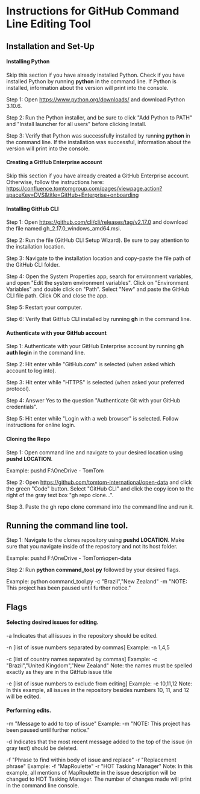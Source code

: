 # Instructions for GitHub Command Line Editing Tool


## Installation and Set-Up


#### Installing Python

Skip this section if you have already installed Python. Check if you have installed Python by running **python** in the command line. If Python is installed, information about the version will print into the console.

Step 1: Open https://www.python.org/downloads/ and download Python 3.10.6.

Step 2: Run the Python installer, and be sure to click "Add Python to PATH" and "Install launcher for all users" before clicking Install.

Step 3: Verify that Python was successfully installed by running **python** in the command line. If the installation was successful, information about the version will print into the console.

#### Creating a GitHub Enterprise account

Skip this section if you have already created a GitHub Enterprise account. Otherwise, follow the instructions here:
https://confluence.tomtomgroup.com/pages/viewpage.action?spaceKey=DVS&title=GitHub+Enterprise+onboarding


#### Installing GitHub CLI

Step 1: Open https://github.com/cli/cli/releases/tag/v2.17.0 and download the file named gh_2.17.0_windows_amd64.msi.

Step 2: Run the file (GitHub CLI Setup Wizard). Be sure to pay attention to the installation location.

Step 3: Navigate to the installation location and copy-paste the file path of the GitHub CLI folder. 

Step 4: Open the System Properties app, search for environment variables, and open "Edit the system environment variables". Click on "Environment Variables" and double click on "Path". Select "New" and paste the GitHub CLI file path. Click OK and close the app.

Step 5: Restart your computer.

Step 6: Verify that GitHub CLI installed by running **gh** in the command line.


#### Authenticate with your GitHub account

Step 1: Authenticate with your GitHub Enterprise account by running **gh auth login** in the command line. 

Step 2: Hit enter while "GitHub.com" is selected (when asked which account to log into).

Step 3: Hit enter while "HTTPS" is selected (when asked your preferred protocol).

Step 4: Answer Yes to the question "Authenticate Git with your GitHub credentials".

Step 5: Hit enter while "Login with a web browser" is selected. Follow instructions for online login.


#### Cloning the Repo

Step 1: Open command line and navigate to your desired location using **pushd LOCATION**.

Example: pushd F:\OneDrive - TomTom

Step 2: Open https://github.com/tomtom-international/open-data and click the green "Code" button. Select "GitHub CLI" and click the copy icon to the right of the gray text box "gh repo clone...".

Step 3. Paste the gh repo clone command into the command line and run it.


## Running the command line tool.

Step 1: Navigate to the clones repository using **pushd LOCATION**. Make sure that you navigate inside of the repository and not its host folder.

Example: pushd F:\OneDrive - TomTom\open-data

Step 2: Run **python command_tool.py** followed by your desired flags. 

Example: python command_tool.py -c "Brazil","New Zealand" -m "NOTE: This project has been paused until further notice."


## Flags


#### Selecting desired issues for editing.

-a
Indicates that all issues in the repository should be edited.

-n [list of issue numbers separated by commas]
Example: -n 1,4,5

-c [list of country names separated by commas]
Example: -c "Brazil","United Kingdom","New Zealand"
Note: the names must be spelled exactly as they are in the GitHub issue title

-e [list of issue numbers to exclude from editing]
Example: -e 10,11,12
Note: In this example, all issues in the repository besides numbers 10, 11, and 12 will be edited.


#### Performing edits.

-m "Message to add to top of issue"
Example: -m "NOTE: This project has been paused until further notice."

-d
Indicates that the most recent message added to the top of the issue (in gray text) should be deleted.

-f "Phrase to find within body of issue and replace" -r "Replacement phrase"
Example: -f "MapRoulette" -r "HOT Tasking Manager"
Note: In this example, all mentions of MapRoulette in the issue description will be changed to HOT Tasking Manager. The number of changes made will print in the command line console.